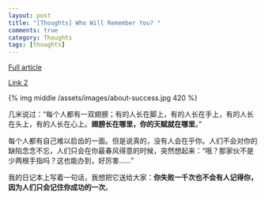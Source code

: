 ```yaml
---
layout: post
title: "[Thoughts] Who Will Remember You? "
comments: true
category: Thoughts
tags: [thoughts]
---
```


[Full article](http://site.douban.com/169996/widget/notes/9314124/note/429239398/)

[Link 2](http://meiwenrishang.com/post/2014-09-26/40063071403)

{% img middle /assets/images/about-success.jpg 420 %}

几米说过：“每个人都有一双翅膀；有的人长在脚上，有的人长在手上，有的人长在头上，有的人长在心上。__翅膀长在哪里，你的天赋就在哪里__。”

每个人都有自己难以启齿的一面。但是说真的，没有人会在乎你。人们不会对你的缺陷念念不忘，人们只会在你最春风得意的时候，突然想起来：“哦？那家伙不是少两根手指吗？这也能办到，好厉害……”

我的日记本上写着一句话，我想把它送给大家：__你失败一千次也不会有人记得你，因为人们只会记住你成功的一次__。
